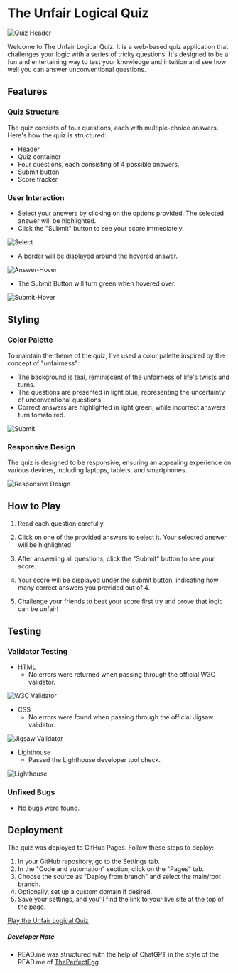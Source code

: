 # The Unfair Logical Quiz

![Quiz Header](assets/readme-images/header.png)

Welcome to The Unfair Logical Quiz. It is a web-based quiz application that challenges your logic with a series of tricky questions. It's designed to be a fun and entertaining way to test your knowledge and intuition and see how well you can answer unconventional questions.

## Features

### Quiz Structure

The quiz consists of four questions, each with multiple-choice answers. Here's how the quiz is structured:

- Header
- Quiz container
- Four questions, each consisting of 4 possible answers.
- Submit button
- Score tracker

### User Interaction

- Select your answers by clicking on the options provided. The selected answer will be highlighted.
- Click the "Submit" button to see your score immediately.

![Select](assets/readme-images/select.png)

- A border will be displayed around the hovered answer.

![Answer-Hover](assets/readme-images/hover.png)

- The Submit Button will turn green when hovered over.

![Submit-Hover](assets/readme-images/submit-hover.png)


## Styling

### Color Palette

To maintain the theme of the quiz, I've used a color palette inspired by the concept of "unfairness":

- The background is teal, reminiscent of the unfairness of life's twists and turns.
- The questions are presented in light blue, representing the uncertainty of unconventional questions.
- Correct answers are highlighted in light green, while incorrect answers turn tomato red.

![Submit](assets/readme-images/submit.png)

### Responsive Design
 
The quiz is designed to be responsive, ensuring an appealing experience on various devices, including laptops, tablets, and smartphones.

![Responsive Design](assets/readme-images/size-responsiveness.png)

## How to Play

1. Read each question carefully.

2. Click on one of the provided answers to select it. Your selected answer will be highlighted.

3. After answering all questions, click the "Submit" button to see your score.

4. Your score will be displayed under the submit button, indicating how many correct answers you provided out of 4.

5. Challenge your friends to beat your score first try and prove that logic can be unfair!

## Testing

### Validator Testing

- HTML
    - No errors were returned when passing through the official W3C validator.

![W3C Validator](assets/readme-images/html-validator.png)

- CSS 
    - No errors were found when passing through the official Jigsaw validator.

![Jigsaw Validator](assets/readme-images/css-validator.png)

- Lighthouse
    - Passed the Lighthouse developer tool check.

![Lighthouse](assets/readme-images/lighthouse.png)

### Unfixed Bugs

- No bugs were found.

## Deployment

The quiz was deployed to GitHub Pages. Follow these steps to deploy:

1. In your GitHub repository, go to the Settings tab.
2. In the "Code and automation" section, click on the "Pages" tab.
3. Choose the source as "Deploy from branch" and select the main/root branch.
4. Optionally, set up a custom domain if desired.
5. Save your settings, and you'll find the link to your live site at the top of the page.

[Play the Unfair Logical Quiz](https://crisblogzbi.github.io/UnfairLogicalQuiz/)

##### Developer Note
- READ.me was structured with the help of ChatGPT in the style of the READ.me of [ThePerfectEgg](https://github.com/CrisBlogzbi/ThePerfectEgg/tree/main)

